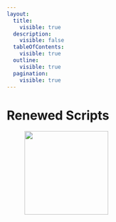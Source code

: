```yaml
---
layout:
  title:
    visible: true
  description:
    visible: false
  tableOfContents:
    visible: true
  outline:
    visible: true
  pagination:
    visible: true
---
```


# Renewed Scripts

<figure><img src="https://images-ext-1.discordapp.net/external/wdKcd0VWx4ePXmR18llSLNpF-1aFM1J1KRnoCjYHE9A/%3Fsize%3D4096/https/cdn.discordapp.com/icons/886400275403927613/baa62b8b640e9c432fe1c07f737b2fa3.png?format=webp&#x26;quality=lossless" alt="" width="188"><figcaption></figcaption></figure>
